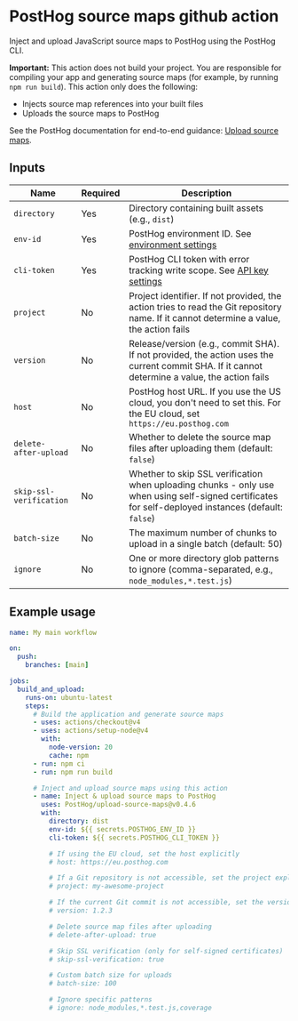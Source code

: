 # PostHog source maps github action

Inject and upload JavaScript source maps to PostHog using the PostHog CLI.

**Important:** This action does not build your project. You are responsible for compiling your app and generating source maps (for example, by running `npm run build`). This action only does the following:

- Injects source map references into your built files
- Uploads the source maps to PostHog

See the PostHog documentation for end-to-end guidance: [Upload source maps](https://posthog.com/docs/error-tracking/upload-source-maps).

## Inputs

| **Name**               | **Required** | **Description**                                                                                                                               |
| ---------------------- | ------------ | --------------------------------------------------------------------------------------------------------------------------------------------- |
| `directory`            | Yes          | Directory containing built assets (e.g., `dist`)                                                                                              |
| `env-id`               | Yes          | PostHog environment ID. See [environment settings](https://app.posthog.com/settings/environment#variables)                                    |
| `cli-token`            | Yes          | PostHog CLI token with error tracking write scope. See [API key settings](https://app.posthog.com/settings/user-api-keys#variables)                                           |
| `project`              | No           | Project identifier. If not provided, the action tries to read the Git repository name. If it cannot determine a value, the action fails       |
| `version`              | No           | Release/version (e.g., commit SHA). If not provided, the action uses the current commit SHA. If it cannot determine a value, the action fails |
| `host`                 | No           | PostHog host URL. If you use the US cloud, you don't need to set this. For the EU cloud, set `https://eu.posthog.com`                         |
| `delete-after-upload`  | No           | Whether to delete the source map files after uploading them (default: `false`)                                                               |
| `skip-ssl-verification`| No           | Whether to skip SSL verification when uploading chunks - only use when using self-signed certificates for self-deployed instances (default: `false`) |
| `batch-size`           | No           | The maximum number of chunks to upload in a single batch (default: 50)                                                                       |
| `ignore`               | No           | One or more directory glob patterns to ignore (comma-separated, e.g., `node_modules,*.test.js`)                                              |

## Example usage

```yaml
name: My main workflow

on:
  push:
    branches: [main]

jobs:
  build_and_upload:
    runs-on: ubuntu-latest
    steps:
      # Build the application and generate source maps
      - uses: actions/checkout@v4
      - uses: actions/setup-node@v4
        with:
          node-version: 20
          cache: npm
      - run: npm ci
      - run: npm run build

      # Inject and upload source maps using this action
      - name: Inject & upload source maps to PostHog
        uses: PostHog/upload-source-maps@v0.4.6
        with:
          directory: dist
          env-id: ${{ secrets.POSTHOG_ENV_ID }}
          cli-token: ${{ secrets.POSTHOG_CLI_TOKEN }}

          # If using the EU cloud, set the host explicitly
          # host: https://eu.posthog.com

          # If a Git repository is not accessible, set the project explicitly
          # project: my-awesome-project

          # If the current Git commit is not accessible, set the version explicitly
          # version: 1.2.3

          # Delete source map files after uploading
          # delete-after-upload: true

          # Skip SSL verification (only for self-signed certificates)
          # skip-ssl-verification: true

          # Custom batch size for uploads
          # batch-size: 100

          # Ignore specific patterns
          # ignore: node_modules,*.test.js,coverage
```
